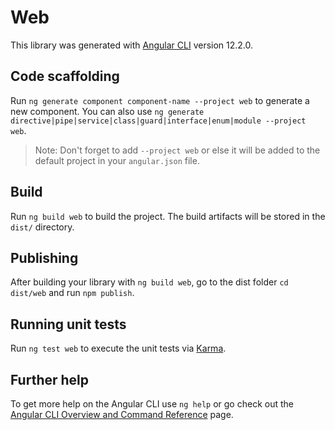 # Web

This library was generated with [Angular CLI](https://github.com/angular/angular-cli) version 12.2.0.

## Code scaffolding

Run `ng generate component component-name --project web` to generate a new component. You can also use `ng generate directive|pipe|service|class|guard|interface|enum|module --project web`.

> Note: Don't forget to add `--project web` or else it will be added to the default project in your `angular.json` file.

## Build

Run `ng build web` to build the project. The build artifacts will be stored in the `dist/` directory.

## Publishing

After building your library with `ng build web`, go to the dist folder `cd dist/web` and run `npm publish`.

## Running unit tests

Run `ng test web` to execute the unit tests via [Karma](https://karma-runner.github.io).

## Further help

To get more help on the Angular CLI use `ng help` or go check out the [Angular CLI Overview and Command Reference](https://angular.io/cli) page.
